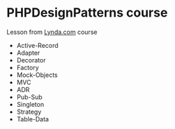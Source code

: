 # PHPDesignPatterns course
Lesson from [Lynda.com](http://www.lynda.com/PHP-tutorials/Design-Patterns-PHP/186870-2.html) course

- Active-Record
- Adapter
- Decorator
- Factory
- Mock-Objects
- MVC
- ADR
- Pub-Sub
- Singleton
- Strategy
- Table-Data
